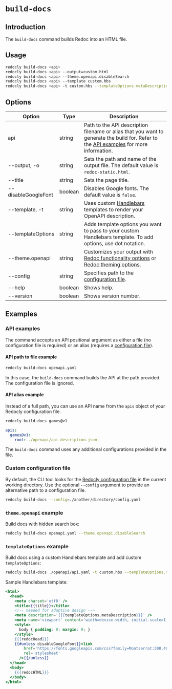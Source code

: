# `build-docs`

## Introduction

The `build-docs` command builds Redoc into an HTML file.

## Usage

```bash
redocly build-docs <api>
redocly build-docs <api> --output=custom.html
redocly build-docs <api> --theme.openapi.disableSearch
redocly build-docs <api> --template custom.hbs
redocly build-docs <api> -t custom.hbs --templateOptions.metaDescription "Page meta description"
```

## Options

| Option              | Type    | Description                                                                                                                                                                                                                                             |
| ------------------- | ------- | ------------------------------------------------------------------------------------------------------------------------------------------------------------------------------------------------------------------------------------------------------- |
| api                 | string  | Path to the API description filename or alias that you want to generate the build for. Refer to the [API examples](#api-examples) for more information.                                                                                                  |
| --output, -o        | string  | Sets the path and name of the output file. The default value is `redoc-static.html`.                                                                                                                                                                    |
| --title             | string  | Sets the page title.                                                                                                                                                                                                                                    |
| --disableGoogleFont | boolean | Disables Google fonts. The default value is `false`.                                                                                                                                                                                                    |
| --template, -t      | string  | Uses custom [Handlebars](https://handlebarsjs.com/) templates to render your OpenAPI description.                                                                                                                                                        |
| --templateOptions   | string  | Adds template options you want to pass to your custom Handlebars template. To add options, use dot notation.                                                                                                                                            |
| --theme.openapi     | string  | Customizes your output with [Redoc functionality options](https://redocly.com/docs/api-reference-docs/configuration/functionality/) or [Redoc theming options](https://redocly.com/docs/api-reference-docs/configuration/theming/).                     |
| --config            | string  | Specifies path to the [configuration file](#custom-configuration-file).                                                                                                                                                                                 |
| --help              | boolean | Shows help.                                                                                                                                                                                                                                             |
| --version           | boolean | Shows version number.                                                                                                                                                                                                                                   |

## Examples

### API examples

The command accepts an API positional argument as either a file (no configuration file is required) or an alias (requires a [configuration file](#custom-configuration-file)).

#### API path to file example

```bash
redocly build-docs openapi.yaml
```

In this case, the `build-docs` command builds the API at the path provided.
The configuration file is ignored.

#### API alias example

Instead of a full path, you can use an API name from the `apis` object of your Redocly configuration file.

```bash Command
redocly build-docs games@v1
```

```yaml Configuration file
apis:
  games@v1:
    root: ./openapi/api-description.json
```

The `build-docs` command uses any additional configurations provided in the file.

### Custom configuration file

By default, the CLI tool looks for the [Redocly configuration file](../configuration/index.md) in the current working directory. Use the optional `--config` argument to provide an alternative path to a configuration file.

```bash
redocly build-docs --config=./another/directory/config.yaml
```

### `theme.openapi` example

Build docs with hidden search box:

```bash
redocly build-docs openapi.yaml --theme.openapi.disableSearch
```

### `templateOptions` example

Build docs using a custom Handlebars template and add custom `templateOptions`:

```bash
redocly build-docs ./openapi/api.yaml -t custom.hbs --templateOptions.metaDescription "Page meta description"
```

Sample Handlebars template:

```handlebars
<html>
  <head>
    <meta charset='utf8' />
    <title>{{title}}</title>
    <!-- needed for adaptive design -->
    <meta description='{{{templateOptions.metaDescription}}}' />
    <meta name='viewport' content='width=device-width, initial-scale=1' />
    <style>
      body { padding: 0; margin: 0; }
    </style>
    {{{redocHead}}}
    {{#unless disableGoogleFont}}<link
        href='https://fonts.googleapis.com/css?family=Montserrat:300,400,700|Roboto:300,400,700'
        rel='stylesheet'
      />{{/unless}}
  </head>
  <body>
    {{{redocHTML}}}
  </body>
</html>
```
